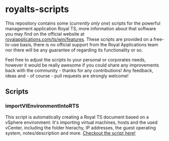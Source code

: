 # royalts-scripts

This repository contains some (*currently only one*) scripts for the powerful management application Royal TS, more information about that software you may find on the official website at [royalapplications.com/ts/win/features](https://royalapplications.com/ts/win/features). These scripts are provided on a free-to-use basis, there is no official support from the Royal Applications team nor there will be any guarantee of regarding its functionality or so.

Feel free to adjust the scripts to your personal or corporates needs, however it would be really awesome if you could share any improvements back with the community - thanks for any contributions! Any feedback, ideas and - of course - pull requests are strongly welcome!

## Scripts

### importVIEnvironmentIntoRTS

This script is automatically creating a Royal TS document based on a vSphere environment: It's importing virtual machines, hosts and the used vCenter, including the folder hierachy, IP addresses, the guest operating system, notes/description and more. [Checkout the script here!](/tree/master/importVIEnvironmentIntoRTS/)
